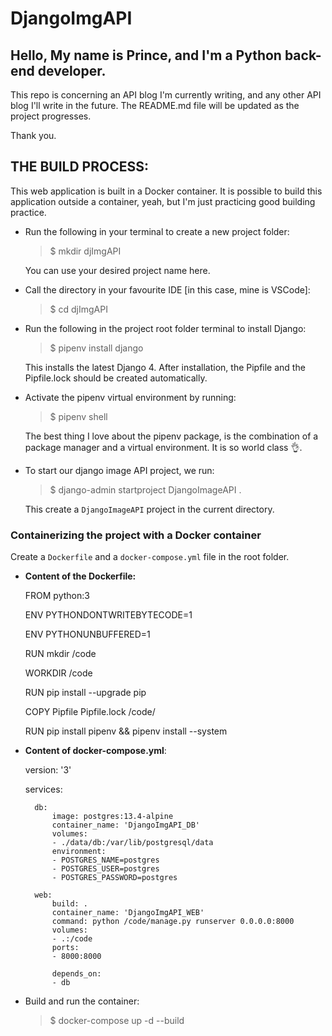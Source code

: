 # DjangoImgAPI

## Hello, My name is Prince, and I'm a Python back-end developer.

This repo is concerning an API blog I'm currently writing, and any other API blog I'll write in the future. The README.md file will be updated as the project progresses. 

Thank you.


## THE BUILD PROCESS:

This web application is built in a Docker container. It is possible to build this application outside a container, yeah, but I'm just practicing good building practice.

* Run the following in your terminal to create a new project folder: 
    > $ mkdir djImgAPI 

    You can use your desired project name here.

* Call the directory in your favourite IDE [in this case, mine is VSCode]:
    > $ cd djImgAPI

* Run the following in the project root folder terminal to install Django:
    > $ pipenv install django

    This installs the latest Django 4. After installation, the Pipfile and the Pipfile.lock should be created automatically.

* Activate the pipenv virtual environment by running:
    > $ pipenv shell

    The best thing I love about the pipenv package, is the combination of a package manager and a virtual environment. It is so world class :ok_hand:.

* To start our django image API project, we run:
    > $ django-admin startproject DjangoImageAPI .

    This create a `DjangoImageAPI` project in the current directory.

### Containerizing the project with a Docker container
Create a `Dockerfile` and a `docker-compose.yml` file in the root folder.


* **Content of the Dockerfile:**
    
    FROM python:3

    ENV PYTHONDONTWRITEBYTECODE=1

    ENV PYTHONUNBUFFERED=1

    RUN mkdir /code 

    WORKDIR /code

    RUN pip install --upgrade pip

    COPY Pipfile Pipfile.lock /code/

    RUN pip install pipenv && pipenv install --system


* **Content of docker-compose.yml**:
    
    version: '3'

    services:
    
        db:
            image: postgres:13.4-alpine
            container_name: 'DjangoImgAPI_DB'
            volumes:
            - ./data/db:/var/lib/postgresql/data
            environment:
            - POSTGRES_NAME=postgres
            - POSTGRES_USER=postgres
            - POSTGRES_PASSWORD=postgres
    
        web:
            build: .
            container_name: 'DjangoImgAPI_WEB'
            command: python /code/manage.py runserver 0.0.0.0:8000
            volumes:
            - .:/code
            ports:
            - 8000:8000
            
            depends_on:
            - db

* Build and run the container:
    > $ docker-compose up -d --build